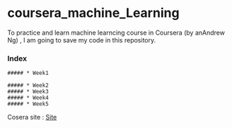 # coursera_machine_Learning

To practice and learn machine learncing course in Coursera (by anAndrew Ng) 
, I am going to save my code in this repository.


### Index
    ##### * Week1
    
    ##### * Week2
    ##### * Week3
    ##### * Week4
    ##### * Week5

Cosera site : [Site](https://www.coursera.org/learn/machine-learning/home/info)
